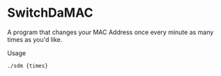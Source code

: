# SwitchDaMAC
A program that changes your MAC Address once every minute as many times as you'd like.

Usage
```
./sdm {times}
```
